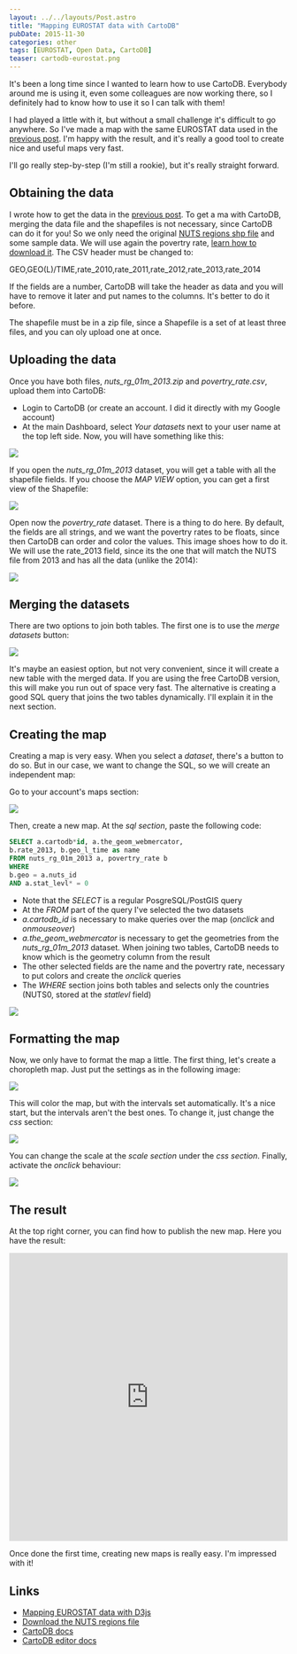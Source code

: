 ```yaml
---
layout: ../../layouts/Post.astro
title: "Mapping EUROSTAT data with CartoDB"
pubDate: 2015-11-30
categories: other
tags: [EUROSTAT, Open Data, CartoDB]
teaser: cartodb-eurostat.png
---
```


It's been a long time since I wanted to learn how to use CartoDB. Everybody around me is using it, even some colleagues are now working there, so I definitely had to know how to use it so I can talk with them!

I had played a little with it, but without a small challenge it's difficult to go anywhere. So I've made a map with the same EUROSTAT data used in the [previous post][previous post]. I'm happy with the result, and it's really a good tool to create nice and useful maps very fast.

I'll go really step-by-step (I'm still a rookie), but it's really straight forward.

## Obtaining the data

I wrote how to get the data in the [previous post][previous post]. To get a ma with CartoDB, merging the data file and the shapefiles is not necessary, since CartoDB can do it for you! So we only need the original [NUTS regions shp file][download regions] and some sample data. We will use again the povertry rate, [learn how to download it][previous post]. The CSV header must be changed to:

GEO,GEO(L)/TIME,rate_2010,rate_2011,rate_2012,rate_2013,rate_2014

If the fields are a number, CartoDB will take the header as data and you will have to remove it later and put names to the columns. It's better to do it before.

The shapefile must be in a zip file, since a Shapefile is a set of at least three files, and you can oly upload one at once.

## Uploading the data

Once you have both files, _nuts_rg_01m_2013.zip_ and _povertry_rate.csv_, upload them into CartoDB:

- Login to CartoDB (or create an account. I did it directly with my Google account)
- At the main Dashboard, select _Your datasets_ next to your user name at the top left side. Now, you will have something like this:

<img src="/images/other/eurostat-cartodb/upload.png"/>

If you open the _nuts_rg_01m_2013_ dataset, you will get a table with all the shapefile fields. If you choose the _MAP VIEW_ option, you can get a first view of the Shapefile:

<img src="/images/other/eurostat-cartodb/nuts.png"/>

Open now the _povertry_rate_ dataset. There is a thing to do here. By default, the fields are all strings, and we want the povertry rates to be floats, since then CartoDB can order and color the values. This image shoes how to do it. We will use the rate_2013 field, since its the one that will match the NUTS file from 2013 and has all the data (unlike the 2014):

<img src="/images/other/eurostat-cartodb/data_type.png"/>

## Merging the datasets

There are two options to join both tables. The first one is to use the _merge datasets_ button:

<img src="/images/other/eurostat-cartodb/merge_button.png"/>

It's maybe an easiest option, but not very convenient, since it will create a new table with the merged data. If you are using the free CartoDB version, this will make you run out of space very fast. The alternative is creating a good SQL query that joins the two tables dynamically. I'll explain it in the next section.

## Creating the map

Creating a map is very easy. When you select a _dataset_, there's a button to do so. But in our case, we want to change the SQL, so we will create an independent map:

Go to your account's maps section:

<img src="/images/other/eurostat-cartodb/maps_section.png"/>

Then, create a new map. At the _sql section_, paste the following code:

```sql
SELECT a.cartodb*id, a.the_geom_webmercator,
b.rate_2013, b.geo_l_time as name
FROM nuts_rg_01m_2013 a, povertry_rate b
WHERE
b.geo = a.nuts_id
AND a.stat_levl* = 0

```

- Note that the _SELECT_ is a regular PosgreSQL/PostGIS query
- At the _FROM_ part of the query I've selected the two datasets
- _a.cartodb_id_ is necessary to make queries over the map (_onclick_ and _onmouseover_)
- _a.the_geom_webmercator_ is necessary to get the geometries from the _nuts_rg_01m_2013_ dataset. When joining two tables, CartoDB needs to know which is the geometry column from the result
- The other selected fields are the name and the povertry rate, necessary to put colors and create the _onclick_ queries
- The _WHERE_ section joins both tables and selects only the countries (NUTS0, stored at the _stat*levl*_ field)

<img src="/images/other/eurostat-cartodb/sql_section.png"/>

## Formatting the map

Now, we only have to format the map a little. The first thing, let's create a choropleth map. Just put the settings as in the following image:

<img src="/images/other/eurostat-cartodb/colours.png"/>

This will color the map, but with the intervals set automatically. It's a nice start, but the intervals aren't the best ones. To change it, just change the _css_ section:

<img src="/images/other/eurostat-cartodb/colours.png"/>

You can change the scale at the _scale section_ under the _css section_. Finally, activate the _onclick_ behaviour:

<img src="/images/other/eurostat-cartodb/click.png"/>

## The result

At the top right corner, you can find how to publish the new map. Here you have the result:

<iframe width="100%" height="520" frameborder="0" src="https://rveciana.cartodb.com/viz/5a239902-9074-11e5-a3da-0ecd1babdde5/embed_map" allowfullscreen webkitallowfullscreen mozallowfullscreen oallowfullscreen msallowfullscreen></iframe>

Once done the first time, creating new maps is really easy. I'm impressed with it!

## Links

- [Mapping EUROSTAT data with D3js][previous post]
- [Download the NUTS regions file][download regions]
- [CartoDB docs][general docs]
- [CartoDB editor docs][editor docs]

[previous post]: /d3/2015/09/25/d3-creating-EUROSTAT-maps.html
[download regions]: http://ec.europa.eu/eurostat/web/gisco/geodata/reference-data/administrative-units-statistical-units
[general docs]: http://docs.cartodb.com/
[editor docs]: http://docs.cartodb.com/cartodb-editor/

```

```

